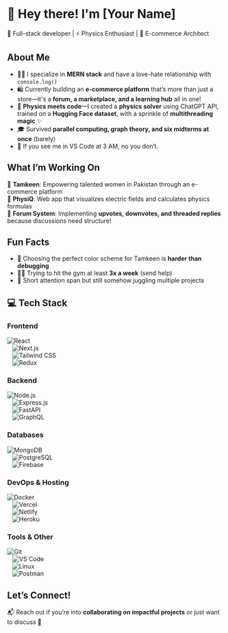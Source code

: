 # 👋 Hey there! I'm [Your Name]  

🚀 Full-stack developer | ⚡ Physics Enthusiast | 🎨 E-commerce Architect  

## About Me  
- 👩‍💻 I specialize in **MERN stack** and have a love-hate relationship with `console.log()`  
- 🛍️ Currently building an **e-commerce platform** that’s more than just a store—it's a **forum, a marketplace, and a learning hub** all in one!  
- 🔬 **Physics meets code**—I created a **physics solver** using ChatGPT API, trained on a **Hugging Face dataset**, with a sprinkle of **multithreading magic** ✨  
- 🎓 Survived **parallel computing, graph theory, and six midterms at once** (barely)  
- 🎯 If you see me in VS Code at 3 AM, no you don’t.  

## What I’m Working On  
🔹 **Tamkeen**: Empowering talented women in Pakistan through an e-commerce platform  
🔹 **PhysiQ**: Web app that visualizes electric fields and calculates physics formulas  
🔹 **Forum System**: Implementing **upvotes, downvotes, and threaded replies** because discussions need structure!  

## Fun Facts  
- 🎨 Choosing the perfect color scheme for Tamkeen is **harder than debugging**  
- 🏋️‍♀️ Trying to hit the gym at least **3x a week** (send help)  
- 🤯 Short attention span but still somehow juggling multiple projects  

## 💻 Tech Stack  

### **Frontend**  
![React](https://img.shields.io/badge/-React-61DAFB?style=for-the-badge&logo=react&logoColor=white)  
&nbsp;&nbsp;
![Next.js](https://img.shields.io/badge/-Next.js-000?style=for-the-badge&logo=next.js&logoColor=white)  
&nbsp;&nbsp;
![Tailwind CSS](https://img.shields.io/badge/-Tailwind%20CSS-38B2AC?style=for-the-badge&logo=tailwind-css&logoColor=white)  
&nbsp;&nbsp;
![Redux](https://img.shields.io/badge/-Redux-764ABC?style=for-the-badge&logo=redux&logoColor=white)  

### **Backend**  
![Node.js](https://img.shields.io/badge/-Node.js-339933?style=for-the-badge&logo=node.js&logoColor=white)  
&nbsp;&nbsp;
![Express.js](https://img.shields.io/badge/-Express.js-000?style=for-the-badge&logo=express&logoColor=white)  
&nbsp;&nbsp;
![FastAPI](https://img.shields.io/badge/-FastAPI-009688?style=for-the-badge&logo=fastapi&logoColor=white)  
&nbsp;&nbsp;
![GraphQL](https://img.shields.io/badge/-GraphQL-E10098?style=for-the-badge&logo=graphql&logoColor=white)  

### **Databases**  
![MongoDB](https://img.shields.io/badge/-MongoDB-4EA94B?style=for-the-badge&logo=mongodb&logoColor=white)  
&nbsp;&nbsp;
![PostgreSQL](https://img.shields.io/badge/-PostgreSQL-336791?style=for-the-badge&logo=postgresql&logoColor=white)  
&nbsp;&nbsp;
![Firebase](https://img.shields.io/badge/-Firebase-FFCA28?style=for-the-badge&logo=firebase&logoColor=white)  

### **DevOps & Hosting**  
![Docker](https://img.shields.io/badge/-Docker-2496ED?style=for-the-badge&logo=docker&logoColor=white)  
&nbsp;&nbsp;
![Vercel](https://img.shields.io/badge/-Vercel-000?style=for-the-badge&logo=vercel&logoColor=white)  
&nbsp;&nbsp;
![Netlify](https://img.shields.io/badge/-Netlify-00C7B7?style=for-the-badge&logo=netlify&logoColor=white)  
&nbsp;&nbsp;
![Heroku](https://img.shields.io/badge/-Heroku-430098?style=for-the-badge&logo=heroku&logoColor=white)  

### **Tools & Other**  
![Git](https://img.shields.io/badge/-Git-F05032?style=for-the-badge&logo=git&logoColor=white)  
&nbsp;&nbsp;
![VS Code](https://img.shields.io/badge/-VS%20Code-007ACC?style=for-the-badge&logo=visual-studio-code&logoColor=white)  
&nbsp;&nbsp;
![Linux](https://img.shields.io/badge/-Linux-FCC624?style=for-the-badge&logo=linux&logoColor=black)  
&nbsp;&nbsp;
![Postman](https://img.shields.io/badge/-Postman-FF6C37?style=for-the-badge&logo=postman&logoColor=white)  


## Let’s Connect!  
📬 Reach out if you’re into **collaborating on impactful projects** or just want to discuss 💪  
